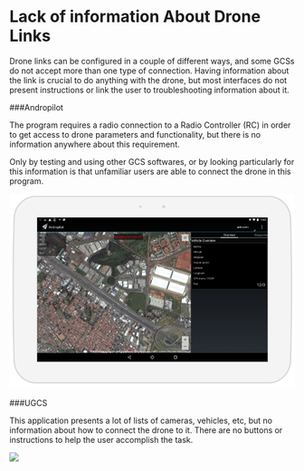 # Lack of information About Drone Links

Drone links can be configured in a couple of different ways, and some GCSs do not accept more than one type of connection. Having information about the link is crucial to do anything with the drone, but most interfaces do not present instructions or link the user to troubleshooting information about it.

###Andropilot

The program requires a radio connection to a Radio Controller (RC) in order to get access to drone parameters and functionality, but there is no information anywhere about this requirement. 

Only by testing and using other GCS softwares, or by looking particularly for this information is that unfamiliar users are able to connect the drone in this program.

![](images/15.png)


###UGCS

This application presents a lot of lists of cameras, vehicles, etc, but no information about how to connect the drone to it. There are no buttons or instructions to help the user accomplish the task.

![
](images/16.png)